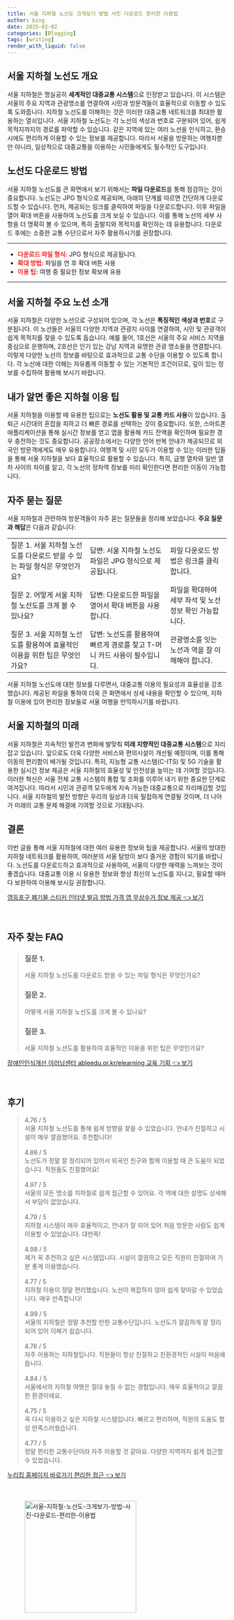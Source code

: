 ```yaml
---
title: 서울 지하철 노선도 크게보기 방법 사진 다운로드 편리한 이용법
author: bing
date: 2025-02-02
categories: [Blogging]
tags: [writing]
render_with_liquid: false
---
```



<h2 id='서울 지하철 노선도 개요'>서울 지하철 노선도 개요</h2>

<p>서울 지하철은 명실공히 <b>세계적인 대중교통 시스템</b>으로 인정받고 있습니다. 이 시스템은 서울의 주요 지역과 관광명소를 연결하여 시민과 방문객들이 효율적으로 이동할 수 있도록 도와줍니다. 지하철 노선도를 이해하는 것은 이러한 대중교통 네트워크를 최대한 활용하는 열쇠입니다. 서울 지하철 노선도는 각 노선의 색상과 번호로 구분되어 있어, 쉽게 목적지까지의 경로를 파악할 수 있습니다. 같은 지역에 있는 여러 노선을 인식하고, 환승 시에도 편리하게 이용할 수 있는 정보를 제공합니다. 따라서 서울을 방문하는 여행자뿐만 아니라, 일상적으로 대중교통을 이용하는 시민들에게도 필수적인 도구입니다.</p>

<h2 id='노선도 다운로드 방법'>노선도 다운로드 방법</h2>

<p>서울 지하철 노선도를 큰 화면에서 보기 위해서는 <b>파일 다운로드</b>를 통해 점검하는 것이 중요합니다. 노선도는 JPG 형식으로 제공되며, 아래의 단계를 따르면 간단하게 다운로드할 수 있습니다. 먼저, 제공되는 링크를 클릭하여 파일을 다운로드합니다. 이후 파일을 열어 확대 버튼을 사용하여 노선도를 크게 보실 수 있습니다. 이를 통해 노선의 세부 사항을 더 명확히 볼 수 있으며, 특히 출발지와 목적지를 확인하는 데 유용합니다. 다운로드 후에는 소중한 교통 수단으로서 자주 활용하시기를 권장합니다.</p>

<hr />

<ul>
    <li><b><span style="color: #ee2323;">다운로드 파일 형식:</span></b> JPG 형식으로 제공됩니다.</li>
    <li><b><span style="color: #ee2323;">확대 방법:</span></b> 파일을 연 후 확대 버튼 사용</li>
    <li><b><span style="color: #ee2323;">이용 팁:</span></b> 여행 중 필요한 정보 확보에 유용</li>
</ul>

<hr />

<h2 id='서울 지하철 주요 노선 소개'>서울 지하철 주요 노선 소개</h2>

<p>서울 지하철은 다양한 노선으로 구성되어 있으며, 각 노선은 <b>특징적인 색상과 번호</b>로 구분됩니다. 이 노선들은 서울의 다양한 지역과 관광지 사이를 연결하여, 시민 및 관광객이 쉽게 목적지를 찾을 수 있도록 돕습니다. 예를 들어, 1호선은 서울의 주요 서비스 지역을 중심으로 운행하며, 2호선은 인기 있는 강남 지역과 유명한 관광 명소들을 연결합니다. 이렇게 다양한 노선의 정보를 바탕으로 효과적으로 교통 수단을 이용할 수 있도록 합니다. 각 노선에 대한 이해는 자유롭게 이동할 수 있는 기본적인 조건이므로, 깊이 있는 정보를 수집하여 활용해 보시기 바랍니다.</p>

<h2 id='내가 알면 좋은 지하철 이용 팁'>내가 알면 좋은 지하철 이용 팁</h2>

<p>서울 지하철을 이용할 때 유용한 팁으로는 <b>노선도 활용 및 교통 카드 사용</b>이 있습니다. 출퇴근 시간대의 혼잡을 피하고 더 빠른 경로를 선택하는 것이 중요합니다. 또한, 스마트폰 애플리케이션을 통해 실시간 정보를 얻고 앱을 활용해 카드 잔액을 확인하며 필요한 경우 충전하는 것도 중요합니다. 공공장소에서는 다양한 언어 반복 안내가 제공되므로 외국인 방문객에게도 매우 유용합니다. 여행객 및 시민 모두가 이용할 수 있는 이러한 팁들을 통해 서울 지하철을 보다 효율적으로 활용할 수 있습니다. 특히, 급행 열차와 일반 열차 사이의 차이를 알고, 각 노선의 정차역 정보를 미리 확인한다면 편리한 이동이 가능합니다.</p>

<h2 id='자주 묻는 질문'>자주 묻는 질문</h2>

<p>서울 지하철과 관련하여 방문객들이 자주 묻는 질문들을 정리해 보았습니다. <b>주요 질문과 해답</b>은 다음과 같습니다:</p>

<table>
    <tr>
        <td>질문 1. 서울 지하철 노선도를 다운로드 받을 수 있는 파일 형식은 무엇인가요?</td>
        <td>답변: 서울 지하철 노선도 파일은 JPG 형식으로 제공됩니다.</td>
        <td>파일 다운로드 방법은 링크를 클릭합니다.</td>
    </tr>
    <tr>
        <td>질문 2. 어떻게 서울 지하철 노선도를 크게 볼 수 있나요?</td>
        <td>답변: 다운로드한 파일을 열어서 확대 버튼을 사용합니다.</td>
        <td>파일을 확대하여 세부 좌석 및 노선 정보 확인 가능합니다.</td>
    </tr>
    <tr>
        <td>질문 3. 서울 지하철 노선도를 활용하여 효율적인 이용을 위한 팁은 무엇인가요?</td>
        <td>답변: 노선도를 활용하여 빠르게 경로를 찾고 T-머니 카드 사용이 필수입니다.</td>
        <td>관광명소를 잇는 노선과 역을 잘 이해해야 합니다.</td>
    </tr>
</table>

<p>서울 지하철 노선도에 대한 정보를 다루면서, 대중교통 이용의 필요성과 효율성을 강조했습니다. 제공된 파일을 통하여 더욱 큰 화면에서 상세 내용을 확인할 수 있으며, 지하철 이용에 있어 편리한 정보들로 서울 여행을 만끽하시기를 바랍니다.</p>

<h2 id='서울 지하철의 미래'>서울 지하철의 미래</h2>

<p>서울 지하철은 지속적인 발전과 변화에 발맞춰 <b>미래 지향적인 대중교통 시스템</b>으로 자리잡고 있습니다. 앞으로도 더욱 다양한 서비스와 편의시설이 개선될 예정이며, 이를 통해 이동의 편리함이 배가될 것입니다. 특히, 지능형 교통 시스템(C-ITS) 및 5G 기술을 활용한 실시간 정보 제공은 서울 지하철의 효율성 및 안전성을 높이는 데 기여할 것입니다. 이러한 혁신은 서울 전체 교통 시스템의 통합 및 조화를 이루어 내기 위한 중요한 단계로 여겨집니다. 따라서 시민과 관광객 모두에게 지속 가능한 대중교통으로 자리매김할 것입니다. 서울 지하철의 발전 방향은 우리의 일상과 더욱 밀접하게 연결될 것이며, 더 나아가 미래의 교통 문제 해결에 기여할 것으로 기대됩니다.</p>

<h2 id='결론'>결론</h2>

<p>이번 글을 통해 서울 지하철에 대한 여러 유용한 정보와 팁을 제공합니다. 서울의 방대한 지하철 네트워크를 활용하여, 여러분의 서울 탐방이 보다 즐거운 경험이 되기를 바랍니다. 노선도를 다운로드하고 효과적으로 사용하여, 서울의 다양한 매력을 느껴보는 것이 좋겠습니다. 대중교통 이용 시 유용한 정보와 항상 최신의 노선도를 지니고, 필요할 때마다 보완하여 이용해 보시길 권장합니다.</p>


<p><a class="click-button" title="영등포구 폐기물 스티커 인터넷 발급 방법 가격 앱 무상수거 정보 제공" href="https://yellowplanner.github.io/posts/%EC%98%81%EB%93%B1%ED%8F%AC%EA%B5%AC-%ED%8F%90%EA%B8%B0%EB%AC%BC-%EC%8A%A4%ED%8B%B0%EC%BB%A4-%EC%9D%B8%ED%84%B0%EB%84%B7-%EB%B0%9C%EA%B8%89-%EB%B0%A9%EB%B2%95-%EA%B0%80%EA%B2%A9-%EC%95%B1-%EB%AC%B4%EC%83%81%EC%88%98%EA%B1%B0-%EC%A0%95%EB%B3%B4-%EC%A0%9C%EA%B3%B5/" rel="dofollow">영등포구 폐기물 스티커 인터넷 발급 방법 가격 앱 무상수거 정보 제공 👈 보기</a></p><br>
<h2 id='자주_찾는_FAQ'>자주 찾는 FAQ</h2>
<div itemscope="" itemtype="https://schema.org/FAQPage">
<blockquote>
<div itemscope="" itemprop="mainEntity" itemtype="https://schema.org/Question">
<h3 itemprop="name">질문 1.</h3>
<div itemscope="" itemprop="acceptedAnswer" itemtype="https://schema.org/Answer">
<span itemprop="text">
<p>서울 지하철 노선도를 다운로드 받을 수 있는 파일 형식은 무엇인가요?</p>
</span>
</div>
</div>
<div itemscope="" itemprop="mainEntity" itemtype="https://schema.org/Question">
<h3 itemprop="name">질문 2.</h3>
<div itemscope="" itemprop="acceptedAnswer" itemtype="https://schema.org/Answer">
<span itemprop="text">
<p>어떻게 서울 지하철 노선도를 크게 볼 수 있나요?</p>
</span>
</div>
</div>
<div itemscope="" itemprop="mainEntity" itemtype="https://schema.org/Question">
<h3 itemprop="name">질문 3.</h3>
<div itemscope="" itemprop="acceptedAnswer" itemtype="https://schema.org/Answer">
<span itemprop="text">
<p>서울 지하철 노선도를 활용하여 효율적인 이용을 위한 팁은 무엇인가요?</p>
</span>
</div>
</div>
</blockquote>
</div>
<p><a class="click-button" title="장애인인식개선 이러닝센터 ableedu.or.kr/elearning 교육 기회" href="https://yellowplanner.github.io/posts/%EC%9E%A5%EC%95%A0%EC%9D%B8%EC%9D%B8%EC%8B%9D%EA%B0%9C%EC%84%A0-%EC%9D%B4%EB%9F%AC%EB%8B%9D%EC%84%BC%ED%84%B0-ableedu.or.krelearning-%EA%B5%90%EC%9C%A1-%EA%B8%B0%ED%9A%8C/" rel="dofollow">장애인인식개선 이러닝센터 ableedu.or.kr/elearning 교육 기회 👈 보기</a></p><br>
<h2 id='후기'>후기</h2>
<div itemscope itemtype="https://schema.org/Product">
  <blockquote>
  <div itemprop="review" itemscope itemtype="https://schema.org/Review">
      <div itemprop="reviewRating" itemscope itemtype="https://schema.org/Rating"> <span itemprop="ratingValue">4.76</span> / <span itemprop="bestRating">5</span> </div>
      <span itemprop="reviewBody">서울 지하철 노선도를 통해 쉽게 방향을 찾을 수 있었습니다. 안내가 친절하고 시설이 매우 깔끔했어요. 추천합니다!</span>
  </div>
  <br>
  <div itemprop="review" itemscope itemtype="https://schema.org/Review">
      <div itemprop="reviewRating" itemscope itemtype="https://schema.org/Rating"> <span itemprop="ratingValue">4.88</span> / <span itemprop="bestRating">5</span> </div>
      <span itemprop="reviewBody">노선도가 정말 잘 정리되어 있어서 외국인 친구와 함께 이용할 때 큰 도움이 되었습니다. 직원들도 친절했어요!</span>
  </div>
  <br>
  <div itemprop="review" itemscope itemtype="https://schema.org/Review">
      <div itemprop="reviewRating" itemscope itemtype="https://schema.org/Rating"> <span itemprop="ratingValue">4.97</span> / <span itemprop="bestRating">5</span> </div>
      <span itemprop="reviewBody">서울의 모든 명소를 지하철로 쉽게 접근할 수 있어요. 각 역에 대한 설명도 상세해서 부담이 없었습니다.</span>
  </div>
  <br>
  <div itemprop="review" itemscope itemtype="https://schema.org/Review">
      <div itemprop="reviewRating" itemscope itemtype="https://schema.org/Rating"> <span itemprop="ratingValue">4.79</span> / <span itemprop="bestRating">5</span> </div>
      <span itemprop="reviewBody">지하철 시스템이 매우 효율적이고, 안내가 잘 되어 있어 처음 방문한 사람도 쉽게 이용할 수 있었습니다. 대만족!</span>
  </div>
  <br>
  <div itemprop="review" itemscope itemtype="https://schema.org/Review">
      <div itemprop="reviewRating" itemscope itemtype="https://schema.org/Rating"> <span itemprop="ratingValue">4.98</span> / <span itemprop="bestRating">5</span> </div>
      <span itemprop="reviewBody">제가 꼭 추천하고 싶은 시스템입니다. 시설이 깔끔하고 모든 직원이 친절하여 기분 좋게 이용했습니다.</span>
  </div>
  <br>
  <div itemprop="review" itemscope itemtype="https://schema.org/Review">
      <div itemprop="reviewRating" itemscope itemtype="https://schema.org/Rating"> <span itemprop="ratingValue">4.77</span> / <span itemprop="bestRating">5</span> </div>
      <span itemprop="reviewBody">지하철 이용이 정말 편리했습니다. 노선이 복잡하지 않아 쉽게 찾아갈 수 있었습니다. 매우 만족합니다!</span>
  </div>
  <br>
  <div itemprop="review" itemscope itemtype="https://schema.org/Review">
      <div itemprop="reviewRating" itemscope itemtype="https://schema.org/Rating"> <span itemprop="ratingValue">4.99</span> / <span itemprop="bestRating">5</span> </div>
      <span itemprop="reviewBody">서울의 지하철은 정말 추천할 만한 교통수단입니다. 노선도가 깔끔하게 잘 정리되어 있어 이해가 쉽습니다.</span>
  </div>
  <br>
  <div itemprop="review" itemscope itemtype="https://schema.org/Review">
      <div itemprop="reviewRating" itemscope itemtype="https://schema.org/Rating"> <span itemprop="ratingValue">4.76</span> / <span itemprop="bestRating">5</span> </div>
      <span itemprop="reviewBody">자주 이용하는 지하철입니다. 직원들이 항상 친절하고 친환경적인 시설이 마음에 듭니다.</span>
  </div>
  <br>
  <div itemprop="review" itemscope itemtype="https://schema.org/Review">
      <div itemprop="reviewRating" itemscope itemtype="https://schema.org/Rating"> <span itemprop="ratingValue">4.84</span> / <span itemprop="bestRating">5</span> </div>
      <span itemprop="reviewBody">서울에서의 지하철 여행은 절대 놓칠 수 없는 경험입니다. 매우 효율적이고 깔끔한 환경이에요.</span>
  </div>
  <br>
  <div itemprop="review" itemscope itemtype="https://schema.org/Review">
      <div itemprop="reviewRating" itemscope itemtype="https://schema.org/Rating"> <span itemprop="ratingValue">4.75</span> / <span itemprop="bestRating">5</span> </div>
      <span itemprop="reviewBody">꼭 다시 이용하고 싶은 지하철 시스템입니다. 빠르고 편리하며, 직원의 도움도 항상 만족스러웠습니다.</span>
  </div>
  <br>
  <div itemprop="review" itemscope itemtype="https://schema.org/Review">
      <div itemprop="reviewRating" itemscope itemtype="https://schema.org/Rating"> <span itemprop="ratingValue">4.77</span> / <span itemprop="bestRating">5</span> </div>
      <span itemprop="reviewBody">정말 편리한 교통수단이라 자주 이용할 것 같아요. 다양한 지역까지 쉽게 접근할 수 있었습니다.</span>
  </div>
  </blockquote>
</div>
<p><a class="click-button" title="누리집 홈페이지 바로가기 편리한 접근" href="https://yellowplanner.github.io/posts/%EB%88%84%EB%A6%AC%EC%A7%91-%ED%99%88%ED%8E%98%EC%9D%B4%EC%A7%80-%EB%B0%94%EB%A1%9C%EA%B0%80%EA%B8%B0-%ED%8E%B8%EB%A6%AC%ED%95%9C-%EC%A0%91%EA%B7%BC/" rel="dofollow">누리집 홈페이지 바로가기 편리한 접근 👈 보기</a></p><br>
<figure class="image"><img src="https://yellowplanner.github.io/assets/img/thumbnail/서울-지하철-노선도-크게보기-방법-사진-다운로드-편리한-이용법.webp" alt="서울-지하철-노선도-크게보기-방법-사진-다운로드-편리한-이용법" width="256" height="256"></figure>